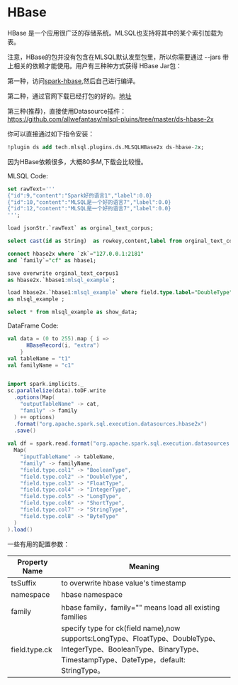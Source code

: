 # HBase

HBase 是一个应用很广泛的存储系统。MLSQL也支持将其中的某个索引加载为表。

注意，HBase的包并没有包含在MLSQL默认发型包里，所以你需要通过 --jars 带上相关的依赖才能使用。用户有三种种方式获得
HBase Jar包：

第一种，访问[spark-hbase](https://github.com/allwefantasy/spark-hbase),然后自己进行编译。

第二种，通过官网下载已经打包的好的。[地址](http://download.mlsql.tech/1.4.0-SNAPSHOT/mlsql-hbase/)

第三种(推荐)，直接使用Datasource插件：https://github.com/allwefantasy/mlsql-pluins/tree/master/ds-hbase-2x

你可以直接通过如下指令安装：

```sql
!plugin ds add tech.mlsql.plugins.ds.MLSQLHBase2x ds-hbase-2x;
```                                                           

因为HBase依赖很多，大概80多M,下载会比较慢。


MLSQL Code:

```sql
set rawText='''
{"id":9,"content":"Spark好的语言1","label":0.0}
{"id":10,"content":"MLSQL是一个好的语言7","label":0.0}
{"id":12,"content":"MLSQL是一个好的语言7","label":0.0}
''';

load jsonStr.`rawText` as orginal_text_corpus;

select cast(id as String)  as rowkey,content,label from orginal_text_corpus as orginal_text_corpus1;

connect hbase2x where `zk`="127.0.0.1:2181"
and `family`="cf" as hbase1;

save overwrite orginal_text_corpus1 
as hbase2x.`hbase1:mlsql_example`;

load hbase2x.`hbase1:mlsql_example` where field.type.label="DoubleType"
as mlsql_example ;

select * from mlsql_example as show_data;

```

DataFrame Code:

```scala
val data = (0 to 255).map { i =>
      HBaseRecord(i, "extra")
    }
val tableName = "t1"
val familyName = "c1"


import spark.implicits._
sc.parallelize(data).toDF.write
  .options(Map(
    "outputTableName" -> cat,
    "family" -> family
  ) ++ options)
  .format("org.apache.spark.sql.execution.datasources.hbase2x")
  .save()
  
val df = spark.read.format("org.apache.spark.sql.execution.datasources.hbase2x").options(
  Map(
    "inputTableName" -> tableName,
    "family" -> familyName,
    "field.type.col1" -> "BooleanType",
    "field.type.col2" -> "DoubleType",
    "field.type.col3" -> "FloatType",
    "field.type.col4" -> "IntegerType",
    "field.type.col5" -> "LongType",
    "field.type.col6" -> "ShortType",
    "field.type.col7" -> "StringType",
    "field.type.col8" -> "ByteType"
  )
).load() 
```         

一些有用的配置参数：

| Property Name  |  Meaning |
|---|---|
| tsSuffix |to overwrite hbase value's timestamp|
|namespace|hbase namespace|
| family |hbase family，family="" means load all existing families|
| field.type.ck | specify type for ck(field name),now supports:LongType、FloatType、DoubleType、IntegerType、BooleanType、BinaryType、TimestampType、DateType，default: StringType。|




